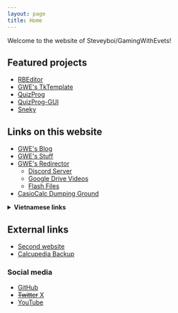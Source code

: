 ```yaml
---
layout: page
title: Home
---
```


Welcome to the website of Steveyboi/GamingWithEvets!

## Featured projects
- [RBEditor](https://github.com/gamingwithevets/rbeditor)
- [GWE's TkTemplate](https://github.com/gamingwithevets/tktemplate)
- [QuizProg](https://github.com/gamingwithevets/quizprog)
- [QuizProg-GUI](https://github.com/gamingwithevets/quizprog-gui)
- [Sneky](https://github.com/gamingwithevets/sneky)

## Links on this website
- [GWE's Blog](/blog)
- [GWE's Stuff](/stuff)
- [GWE's Redirector](/redirector)
  - [Discord Server](/redirector/discord.html)
  - [Google Drive Videos](/redirector/newvideos.html)
  - [Flash Files](/redirector/flashdl.html)
- [CasioCalc Dumping Ground](/casiocalc)

<details>
<summary><b>Vietnamese links</b></summary><br>
  <ul>
    <li><a href="/thu-vien-ma-tran">Thư Viện Ma Trận</a></li>
    <li><a href="/just-the-docs-template-vn">Just the Docs Template [VN]</a></li>
    <li><a href="/redirector/compform_vi.html">Cách Bạn Dùng Máy Tính + Về Gà rên ahhhhh</a></li>
    <li><a href="/redirector/hoingu_vi.html">Hỏi Ngu cho QuizProg</a></li>
  </ul>
</details>

## External links
- [Second website](https://gwe.42web.io)
- [Calcupedia Backup](https://fxesdev.github.io/calcupedia_backup)

### Social media
- [GitHub](https://github.com/gamingwithevets)
- [~~Twitter~~ X](https://twitter.com/GamingWithEvets)
- [YouTube](https://youtube.com/@gamingwithevets)
